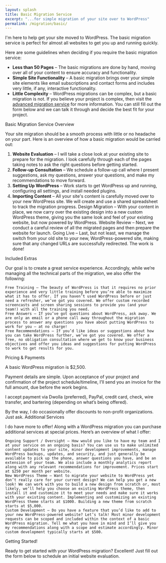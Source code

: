 ```yaml
---
layout: splash
title: Basic Migration Service
excerpt: "...for simple migration of your site over to WordPress"
permalink: /migration/basic/
---
```


I'm here to help get your site moved to WordPress.  The basic migration service is perfect for almost all websites to get you up and running quickly.

Here are some guidelines when deciding if you require the basic migration service:

  - **Less than 50 Pages** – The basic migrations are done by hand, moving over all of your content to ensure accuracy and functionality.
  - **Simple Site Functionality** – A basic migration brings over your simple site elements like email subscriptions and contact forms and includes very little, if any, interactive functionality.
  - **Little Complexity** – WordPress migrations can be complex, but a basic migration is not. If you believe your project is complex, then visit the [advanced migration service](http://mikefontenot.me/migration/advanced) for more information.  You can still fill out the form below and we can talk it through and decide the best fit for your project.

Basic Migration Service Overview

Your site migration should be a smooth process with little or no headache on your part. Here is an overview of how a basic migration would be carried out:

  1. **Website Evaluation** – I will take a close look at your existing site to prepare for the migration. I look carefully through each of the pages taking notes to ask the right questions before getting started.
  2. **Follow-up Consultation** – We schedule a follow-up call where I present suggestions, ask my questions, answer your questions, and make my recommendations to move forward.
  2. **Setting Up WordPress** – Work starts to get WordPress up and running, configuring all settings, and install needed plugins.
  3. **Importing Content** – All your site's content is carefully moved over to your new WordPress site. We will create and use a shared spreadsheet to track the migration progress.
    Design Migration – With your content in place, we now carry over the existing design into a new custom WordPress theme, giving you the same look and feel of your existing website, but now powered by WordPress.
    Website Review – Next, we conduct a careful review of all the migrated pages and then prepare the website for launch.
    Going Live – Last, but not least, we manage the switch from your old site to your new, WordPress-powered site, making sure that any changed URLs are successfully redirected. The work is done!

Included Extras

Our goal is to create a great service experience. Accordingly, while we’re managing all the technical parts of the migration, we also offer the following:

    Free Training – The beauty of WordPress is that it requires no prior experience and very little training before you’re able to maximize what it has to offer. If you haven’t used WordPress before or just need a refresher, we’ve got you covered. We offer custom recorded screencasts and screen sharing sessions to provide you (and your team!) with all the training you need.
    Free Answers – If you’ve got questions about WordPress, ask away. We are only an email or a phone call away throughout the migration process to answer any questions you have about putting WordPress to work for you – at no charge!
    Free Recommendations – If you’d like ideas or suggestions about how you can take WordPress further, we’ve got you covered. We offer a free, no obligation consultation where we get to know your business objectives and offer you ideas and suggestions for putting WordPress to work to get results for you.

Pricing & Payments

A basic WordPress migration is $2,500.

Payment details are simple. Upon acceptance of your project and confirmation of the project schedule/timeline, I’ll send you an invoice for the full amount, due before the work begins.

I accept payment via Dwolla (preferred), PayPal, credit card, check, wire transfer, and bartering (depending on what’s being offered).

By the way, I do occasionally offer discounts to non-profit organizations. Just ask.
Additional Services

I do have more to offer! Along with a WordPress migration you can purchase additional services at special prices. Here’s an overview of what I offer:

    Ongoing Support / Oversight – How would you like to have my team and I at your service on an ongoing basis? You can use us to make unlimited content updates to your site, minor development improvements, manage WordPress backups, updates, and security, and just generally be available to pick up the phone, answer questions you have, and be an extension of your team. We also include a monthly analytics report along with any relevant recommendations for improvement. Prices start at $250 per month per website.
    New WordPress Theme – Want to migrate your website to WordPress yet don’t really care for your current design? We can help you get a new look! We can work with you to build a new design from scratch or, most likely, we’ll help you choose an existing WordPress theme, then install it and customize it to meet your needs and make sure it works with your existing content. Implementing and customizing an existing WordPress theme starts at $1000. Building a new theme from scratch starts at $5,000.
    Custom Development – Do you have a feature that you’d like to add to your new WordPress-powered website? Let’s talk! Most minor development requests can be scoped and included within the context of a basic WordPress migration. Tell me what you have in mind and I’ll give you my recommendations along with a scope and estimate accordingly. Minor custom development typically starts at $500.

Getting Started!

Ready to get started with your WordPress migration? Excellent! Just fill out the form below to schedule an initial website evaluation.
